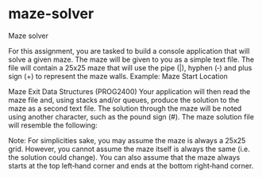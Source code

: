 # maze-solver
Maze solver

For this assignment, you are tasked to build a console application that will solve a given maze.
The maze will be given to you as a simple text file. The file will contain a 25x25 maze that will use the
pipe (|), hyphen (‐) and plus sign (+) to represent the maze walls.
Example:
Maze Start
Location

Maze Exit
Data Structures (PROG2400)
Your application will then read the maze file and, using stacks and/or queues, produce the solution to
the maze as a second text file. The solution through the maze will be noted using another character,
such as the pound sign (#).
The maze solution file will resemble the following:

Note:
For simplicities sake, you may assume the maze is always a 25x25 grid. However, you cannot assume the
maze itself is always the same (i.e. the solution could change).
You can also assume that the maze always starts at the top left‐hand corner and ends at the bottom
right‐hand corner.
